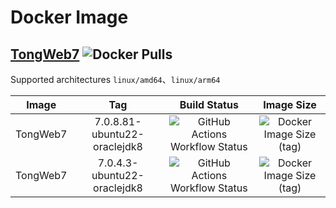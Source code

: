 # Docker Image

## [TongWeb7](https://hub.docker.com/r/xuwenkeke/tongweb) ![Docker Pulls](https://img.shields.io/docker/pulls/xuwenkeke/tongweb)
Supported architectures `linux/amd64`、`linux/arm64`

| Image    | Tag      | Build Status | Image Size |
| :-------: | :------: | :----------: | :-------: |
| TongWeb7  | 7.0.8.81-ubuntu22-oraclejdk8 | ![GitHub Actions Workflow Status](https://img.shields.io/github/actions/workflow/status/xuwenkeke/docker-shxf-images/tongweb-7.0.8.81-ubuntu22-oraclejdk8.yml)  |  ![Docker Image Size (tag)](https://img.shields.io/docker/image-size/xuwenkeke/tongweb/7.0.8.81-ubuntu22-oraclejdk8)  |
| TongWeb7   | 7.0.4.3-ubuntu22-oraclejdk8 | ![GitHub Actions Workflow Status](https://img.shields.io/github/actions/workflow/status/xuwenkeke/docker-shxf-images/tongweb-7.0.4.3-ubuntu22-oraclejdk8.yml)  |  ![Docker Image Size (tag)](https://img.shields.io/docker/image-size/xuwenkeke/tongweb/7.0.4.3-ubuntu22-oraclejdk8)  |





